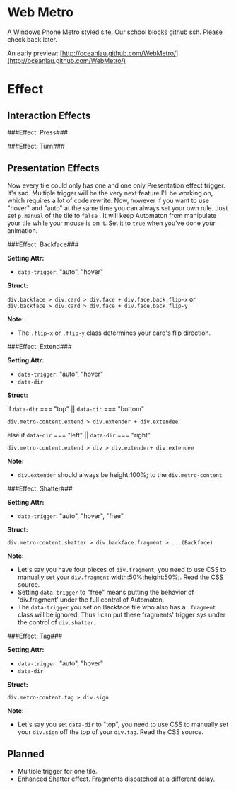 Web Metro
=========

A Windows Phone Metro styled site. Our school blocks github ssh. Please check back later.

An early preview: [http://oceanlau.github.com/WebMetro/](http://oceanlau.github.com/WebMetro/)

Effect
======

Interaction Effects
-------------------

###Effect: Press###

###Effect: Turn###

Presentation Effects
--------------------

Now every tile could only has one and one only Presentation effect trigger. It's sad. Multiple trigger will be the very next feature I'll be working on, which requires a lot of code rewrite. Now, however if you want to use "hover" and "auto" at the same time you can always set your own rule. Just set `p.manual` of the tile to `false` . It will keep Automaton from manipulate your tile while your mouse is on it. Set it to `true` when you've done your animation.

###Effect: Backface###

**Setting Attr:**

- `data-trigger`: "auto", "hover"

**Struct:**

`div.backface > div.card > div.face + div.face.back.flip-x` or `div.backface > div.card > div.face + div.face.back.flip-y`

**Note:**

- The `.flip-x` or `.flip-y` class determines your card's flip direction.

###Effect: Extend###

**Setting Attr:**

- `data-trigger`: "auto", "hover"
- `data-dir`

**Struct:**

if `data-dir` === "top" || `data-dir` === "bottom"

`div.metro-content.extend > div.extender + div.extendee`

else if `data-dir` === "left" || `data-dir` === "right"

`div.metro-content.extend > div > div.extender+ div.extendee`

**Note:**

- `div.extender` should always be height:100%; to the `div.metro-content`

###Effect: Shatter###

**Setting Attr:**

 - `data-trigger`: "auto", "hover", "free"

**Struct:**

`div.metro-content.shatter > div.backface.fragment > ...(Backface)`

**Note:**

- Let's say you have four pieces of `div.fragment`, you need to use CSS to manually set your `div.fragment` width:50%;height:50%;. Read the CSS source.
- Setting `data-trigger` to "free" means putting the behavior of 'div.fragment' under the full control of Automaton.
- The `data-trigger` you set on Backface tile who also has a `.fragment` class will be ignored. Thus I can put these fragments' trigger sys under the control of `div.shatter`.

###Effect: Tag###

**Setting Attr:**

- `data-trigger`: "auto", "hover"
- `data-dir`

**Struct:**

`div.metro-content.tag > div.sign`

**Note:**

- Let's say you set `data-dir` to "top", you need to use CSS to manually set your `div.sign` off the top of your `div.tag`. Read the CSS source.

Planned
-------

- Multiple trigger for one tile.
- Enhanced Shatter effect. Fragments dispatched at a different delay.